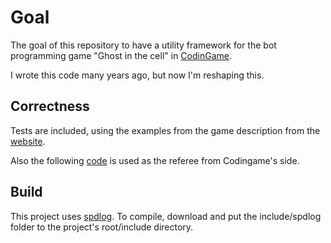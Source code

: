 # Goal

The goal of this repository to have a utility framework for the bot programming game "Ghost in the cell" in [CodinGame](https://www.codingame.com/multiplayer/bot-programming/ghost-in-the-cell).

I wrote this code many years ago, but now I'm reshaping this.

## Correctness

Tests are included, using the examples from the game description from the [website](https://www.codingame.com/multiplayer/bot-programming/ghost-in-the-cell).

Also the following [code](https://github.com/CodinGame/ghost-in-the-cell/blob/master/Referee.java) is used as the referee from Codingame's side.

## Build

This project uses [spdlog](https://github.com/gabime/spdlog). To compile, download and put the include/spdlog folder to the project's root/include directory.

